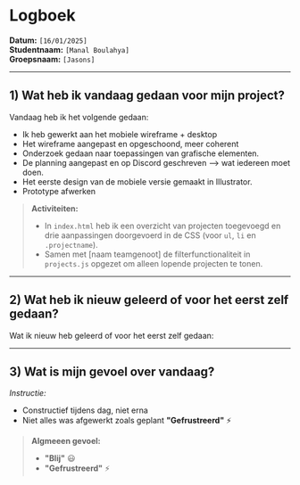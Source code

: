 # Logboek

**Datum:** `[16/01/2025]`  
**Studentnaam:** `[Manal Boulahya]`  
**Groepsnaam:** `[Jasons]`

---

## 1) Wat heb ik vandaag gedaan voor mijn project?

Vandaag heb ik het volgende gedaan:
- Ik heb gewerkt aan het mobiele wireframe + desktop 
- Het wireframe aangepast en opgeschoond, meer coherent
- Onderzoek gedaan naar toepassingen van grafische elementen. 
- De planning aangepast en op Discord geschreven --> wat iedereen moet doen.
- Het eerste design van de mobiele versie gemaakt in Illustrator.
- Prototype afwerken



> **Activiteiten:**  
> - In `index.html` heb ik een overzicht van projecten toegevoegd en drie aanpassingen doorgevoerd in de CSS (voor `ul`, `li` en `.projectname`).  
> - Samen met [naam teamgenoot] de filterfunctionaliteit in `projects.js` opgezet om alleen lopende projecten te tonen.

---
## 2) Wat heb ik nieuw geleerd of voor het eerst zelf gedaan?

Wat ik nieuw heb geleerd of voor het eerst zelf gedaan:


---

## 3) Wat is mijn gevoel over vandaag?

*Instructie:*  
- Constructief tijdens dag, niet erna
- Niet alles was afgewerkt zoals geplant  **"Gefrustreerd"** :zap:


> **Algmeeen gevoel:**  
> - **"Blij"** :smiley:  
> - **"Gefrustreerd"** :zap:




